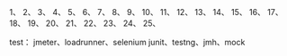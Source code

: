 1、
2、
3、
4、
5、
6、
7、
8、
9、
10、
11、
12、
13、
14、
15、
16、
17、
18、
19、
20、
21、
22、
23、
24、
25、


test：
jmeter、loadrunner、selenium
junit、testng、jmh、mock


